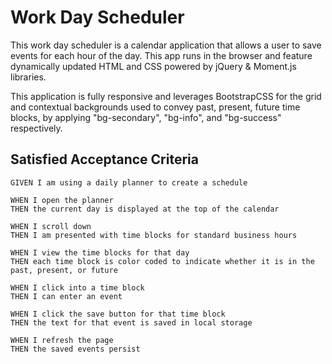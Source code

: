 # Work Day Scheduler

This work day scheduler is a calendar application that allows a user to save events for each hour of the day. This app runs in the browser and feature dynamically updated HTML and CSS powered by jQuery & Moment.js libraries.

This application is fully responsive and leverages BootstrapCSS for the grid and contextual backgrounds used to convey past, present, future time blocks, by applying "bg-secondary", "bg-info", and "bg-success" respectively.

## Satisfied Acceptance Criteria

```
GIVEN I am using a daily planner to create a schedule

WHEN I open the planner
THEN the current day is displayed at the top of the calendar

WHEN I scroll down
THEN I am presented with time blocks for standard business hours

WHEN I view the time blocks for that day
THEN each time block is color coded to indicate whether it is in the past, present, or future

WHEN I click into a time block
THEN I can enter an event

WHEN I click the save button for that time block
THEN the text for that event is saved in local storage

WHEN I refresh the page
THEN the saved events persist
```
